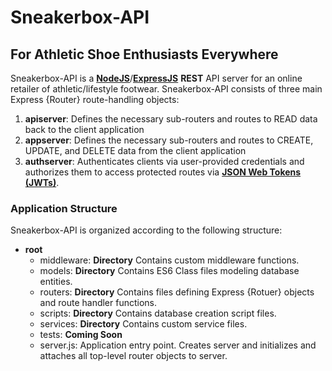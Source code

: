 # Sneakerbox-API
## For Athletic Shoe Enthusiasts Everywhere

Sneakerbox-API is a **[NodeJS](https://nodejs.org/en/about/)**/**[ExpressJS](https://expressjs.com/)** **REST** API server for an online retailer of athletic/lifestyle footwear. Sneakerbox-API consists of three main Express {Router} route-handling objects:

1. **apiserver**: Defines the necessary sub-routers and routes to READ data back to the client application
2. **appserver**: Defines the necessary sub-routers and routes to CREATE, UPDATE, and DELETE data from the client application
3. **authserver**: Authenticates clients via user-provided credentials and authorizes them to access protected routes via **[JSON Web Tokens (JWTs)](https://jwt.io)**.

### Application Structure
Sneakerbox-API is organized according to the following structure:
+ **root**
    - middleware: __Directory__ Contains custom middleware functions.
    - models: __Directory__ Contains ES6 Class files modeling database entities.
    - routers: __Directory__ Contains files defining Express {Rotuer} objects and route handler functions.
    - scripts: __Directory__ Contains database creation script files.
    - services: __Directory__ Contains custom service files.
    - tests: __Coming Soon__
    - server.js: Application entry point. Creates server and initializes and attaches all top-level router objects to server.